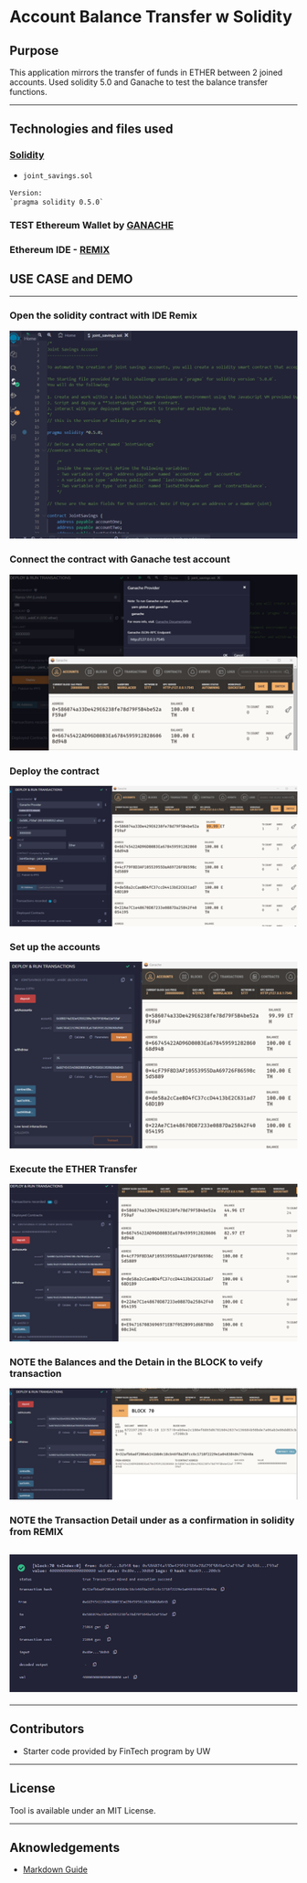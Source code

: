 # Account Balance Transfer w Solidity 
## Purpose
This application mirrors the transfer of funds in ETHER between 2 joined accounts. 
Used solidity 5.0 and Ganache to test the balance transfer functions. 

---
## Technologies and files used
###  [Solidity](https://docs.soliditylang.org/en/v0.8.17/)  
    
  
-    `joint_savings.sol`

    Version:
    `pragma solidity 0.5.0`
### TEST Ethereum Wallet by [GANACHE](https://trufflesuite.com/ganache/)


### Ethereum IDE - [REMIX](https://remix.ethereum.org/)


## USE CASE and DEMO
---
### Open the solidity contract with IDE Remix
![solidity](images/solidity.png)
### Connect the contract with Ganache test account
![connect](images/connect.png)
### Deploy the contract
![deploy](images/deploy.png)
### Set up the accounts
![setup](images/setup.png)

### Execute the ETHER Transfer 
![transacted](images/transacted.png)
### NOTE the Balances and the Detain in the BLOCK to veify transaction
![block](images/block.png)
### NOTE the Transaction Detail under as a confirmation in solidity from REMIX
![confirmation](images/confirmation.png)
---

---
## Contributors
- Starter code provided by FinTech program by UW
---
## License
Tool is available under an MIT License.


---
## Aknowledgements
* [Markdown Guide](https://www.markdownguide.org/basic-syntax/#reference-style-links)
